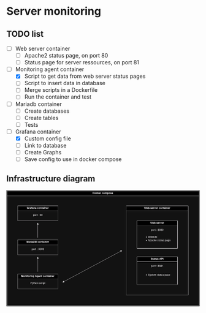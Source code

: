 # Server monitoring


## TODO list
- [ ] Web server container
    - [ ] Apache2 status page, on port 80
    - [ ] Status page for server ressources, on port 81
- [ ] Monitoring agent container
    - [x] Script to get data from web server status pages
    - [ ] Script to insert data in database
    - [ ] Merge scripts in a Dockerfile
    - [ ] Run the container and test
- [ ] Mariadb container
    - [ ] Create databases
    - [ ] Create tables
    - [ ] Tests
- [ ] Grafana container
    - [x] Custom config file
    - [ ] Link to database
    - [ ] Create Graphs
    - [ ] Save config to use in docker compose

## Infrastructure diagram
![Infrastructure diagram](./doc/infrastructure_diagram.png)